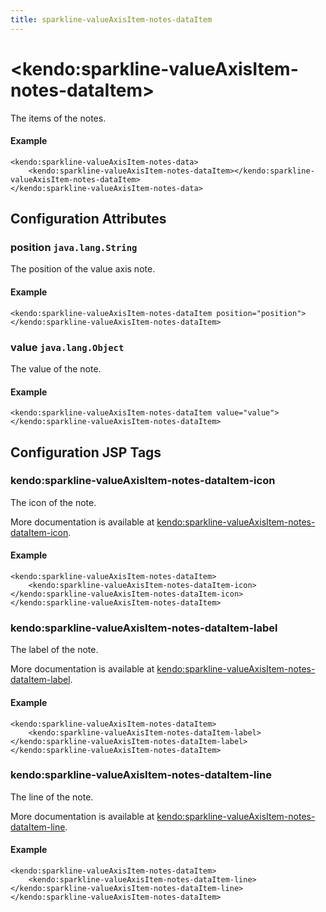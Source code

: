 ```yaml
---
title: sparkline-valueAxisItem-notes-dataItem
---
```


# \<kendo:sparkline-valueAxisItem-notes-dataItem\>

The items of the notes.

#### Example
    <kendo:sparkline-valueAxisItem-notes-data>
        <kendo:sparkline-valueAxisItem-notes-dataItem></kendo:sparkline-valueAxisItem-notes-dataItem>
    </kendo:sparkline-valueAxisItem-notes-data>

## Configuration Attributes

### position `java.lang.String`

The position of the value axis note.

#### Example
    <kendo:sparkline-valueAxisItem-notes-dataItem position="position">
    </kendo:sparkline-valueAxisItem-notes-dataItem>

### value `java.lang.Object`

The value of the note.

#### Example
    <kendo:sparkline-valueAxisItem-notes-dataItem value="value">
    </kendo:sparkline-valueAxisItem-notes-dataItem>


##  Configuration JSP Tags

### kendo:sparkline-valueAxisItem-notes-dataItem-icon

The icon of the note.

More documentation is available at [kendo:sparkline-valueAxisItem-notes-dataItem-icon](/kendo-ui/api/wrappers/jsp/sparkline/valueaxisitem-notes-dataitem-icon).

#### Example

    <kendo:sparkline-valueAxisItem-notes-dataItem>
        <kendo:sparkline-valueAxisItem-notes-dataItem-icon></kendo:sparkline-valueAxisItem-notes-dataItem-icon>
    </kendo:sparkline-valueAxisItem-notes-dataItem>

### kendo:sparkline-valueAxisItem-notes-dataItem-label

The label of the note.

More documentation is available at [kendo:sparkline-valueAxisItem-notes-dataItem-label](/kendo-ui/api/wrappers/jsp/sparkline/valueaxisitem-notes-dataitem-label).

#### Example

    <kendo:sparkline-valueAxisItem-notes-dataItem>
        <kendo:sparkline-valueAxisItem-notes-dataItem-label></kendo:sparkline-valueAxisItem-notes-dataItem-label>
    </kendo:sparkline-valueAxisItem-notes-dataItem>

### kendo:sparkline-valueAxisItem-notes-dataItem-line

The line of the note.

More documentation is available at [kendo:sparkline-valueAxisItem-notes-dataItem-line](/kendo-ui/api/wrappers/jsp/sparkline/valueaxisitem-notes-dataitem-line).

#### Example

    <kendo:sparkline-valueAxisItem-notes-dataItem>
        <kendo:sparkline-valueAxisItem-notes-dataItem-line></kendo:sparkline-valueAxisItem-notes-dataItem-line>
    </kendo:sparkline-valueAxisItem-notes-dataItem>

